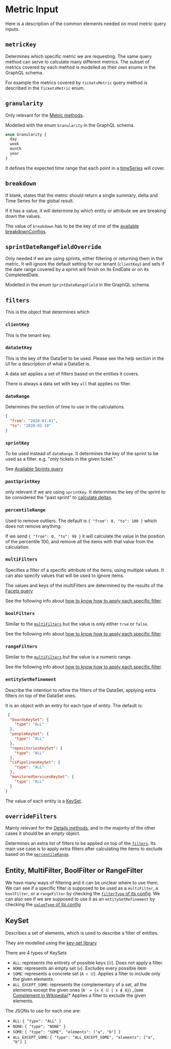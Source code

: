 # Metric Input

Here is a description of the common elements needed on most metric query inputs.

## `metricKey`

Determines which specific metric we are requesting. The same query method can serve to calculate many different metrics. The subset of metrics covered by each method is modelled as their own enums in the GraphQL schema.

For example the metrics covered by `ticketsMetric` query method is described in the `TicketsMetric` enum.

## `granularity`

Only relevant for the [Metric methods](./query-methods-for.md#metric-methods).

Modelled with the enum `Granularity` in the GraphQL schema.

```graphql
enum Granularity {
  day
  week
  month
  year
}
```

It defines the expected time range that each point in a [timeSeries](./query-methods-for.md#metric-methods) will cover.


## `breakdown`

If blank, states that the metric should return a single summary, delta and Time Series for the global result.

If it has a value, it will determine by which entity or attribute we are breaking down the values.

The value of `breakdown` has to be the key of one of the [available breakdownConfigs](./metric-config.md).

## `sprintDateRangeFieldOverride`

Only needed if we are using sprints, either filtering or returning them in the metric.
It will ignore the default setting for our tenant (`clientKey`) and sets if the date range covered by a sprint will finish on its EndDate or on its CompletedDate.

Modelled in the enum `SprintDateRangeField` in the GraphQL schema.

## `filters`

This is the object that determines which 

### `clientKey`

This is the tenant key.

### `dataSetKey`

This is the key of the DataSet to be used. Please see the help section in the UI for a description of what a DataSet is.

A data set applies a set of filters based on the entities it covers.

There is always a data set with key `all` that applies no filter.

### `dateRange`

Determines the section of time to use in the calculations.

```json
{
  "from": "2020-01-01",
  "to": "2020-01-10"
}
```

### `sprintKey`

To be used instead of `dateRange`. It determines the key of the sprint to be used as a filter. 
e.g. "only tickets in the given ticket."

See [Available Sprints query](./available-sprints.md)

### `pastSprintKey`

only relevant if we are using `sprintKey`. It determines the key of the sprint to be considered the "past sprint" to [calculate deltas](./query-methods-for.md#metric-methods).

### `percentileRange`

Used to remove outliers. The default is `{ "from": 0, "to": 100 }` which does not remove anything.

If we send `{ "from": 0, "to": 99 }` it will calculate the value in the position of the percentile 100, and remove all the items with that value from the calculation.

### `multiFilters`

Specifies a filter of a specific attribute of the items, using multiple values. It can also specify values that will be used to ignore items.

The values and keys of the multiFilters are determined by the results of the [Facets query](./query-methods-for.md#facets-methods)

See the following info about [how to know how to apply each specific filter](#entity-multifilter-boolfilter-or-rangefilter).

### `boolFilters`

Similar to the [`multiFilters`](#multifilters) but the value is only either `true` or `false`.

See the following info about [how to know how to apply each specific filter](#entity-multifilter-boolfilter-or-rangefilter).


### `rangeFilters`

Similar to the [`multiFilters`](#multifilters) but the value is a numeric range.

See the following info about [how to know how to apply each specific filter](#entity-multifilter-boolfilter-or-rangefilter).


### `entitySetRefinement`

Describe the intention to refine the filters of the DataSet, applying extra filters on top of the DataSet ones.

It is an object with an entry for each type of entity. The default is:

```json
 {
  "boardsKeySet": {
    "type": "ALL"
  },
  "peopleKeySet": {
    "type": "ALL"
  },
  "repositoriesKeySet": {
    "type": "ALL"
  },
  "ciPipelinesKeySet": {
    "type": "ALL"
  },
  "monitoredServicesKeySet": {
    "type": "ALL"
  }
}
```

The value of each entity is a [KeySet](#keyset).

## `overrideFilters`

Mainly relevant for the [Details methods](./query-methods-for.md#details-methods), and in the majority of the other cases it should be an empty object.

Determines an extra list of filters to be applied on top of the [`filters`](#filters). Its main use case is to apply extra filters after calculating the items to exclude based on the [`percentileRange`](#percentilerange).

## Entity, MultiFilter, BoolFilter or RangeFilter

We have many ways of filtering and it can be unclear where to use them. We can see if a specific filter is supposed to be used as a `multiFilter`, a `boolFilter`, or a `rangeFilter` by checking the [`filterType` of its config](./metric-config.md#filtertype). We can also see if we are supposed to use it as an `entitySetRefinement` by checking the [`valueType` of its config](./metric-config.md#valuetype) 

## KeySet

Describes a set of elements, which is used to describe a filter of entities.

They are modelled using the [key-set library](https://github.com/eturino/ts-key-set)

There are 4 types of KeySets

- `ALL`: represents the entirety of possible keys (`𝕌`). Does not apply a filter.
- `NONE`: represents an empty set (`∅`). Excludes every possible item
- `SOME`: represents a concrete set (`A ⊂ 𝕌`). Applies a filter to include only the given elements.
- `ALL_EXCEPT_SOME`: represents the complementary of a set, all the elements except the given ones (`A' = {x ∈ 𝕌 | x ∉ A}`) _(see [Complement in Wikipedia](https://en.wikipedia.org/wiki/Complement_\(set*theory\)))* Applies a filter to exclude the given elements.

The JSONs to use for each one are:

- `ALL`: `{ "type": "ALL" }`
- `NONE`: `{ "type": "NONE" }`
- `SOME`: `{ "type": "SOME", "elements": ["a", "b"] }`
- `ALL_EXCEPT_SOME`: `{ "type": "ALL_EXCEPT_SOME", "elements": ["a", "b"] }`
